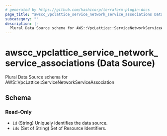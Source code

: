 ```yaml
---
# generated by https://github.com/hashicorp/terraform-plugin-docs
page_title: "awscc_vpclattice_service_network_service_associations Data Source - terraform-provider-awscc"
subcategory: ""
description: |-
  Plural Data Source schema for AWS::VpcLattice::ServiceNetworkServiceAssociation
---
```


# awscc_vpclattice_service_network_service_associations (Data Source)

Plural Data Source schema for AWS::VpcLattice::ServiceNetworkServiceAssociation



<!-- schema generated by tfplugindocs -->
## Schema

### Read-Only

- `id` (String) Uniquely identifies the data source.
- `ids` (Set of String) Set of Resource Identifiers.
